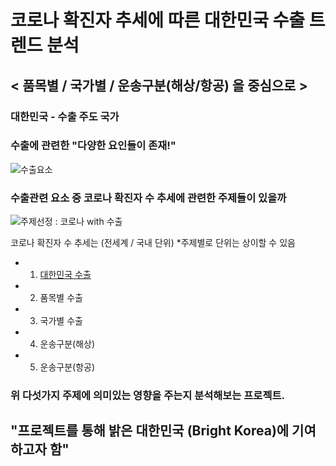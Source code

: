# 코로나 확진자 추세에 따른 대한민국 수출 트렌드 분석
## < 품목별 / 국가별 / 운송구분(해상/항공) 을 중심으로 >

### 대한민국 - 수출 주도 국가

### 수출에 관련한 "다양한 요인들이 존재!"
![수출요소](https://github.com/dykim04/Korea-Trade-Analysis/blob/main/img/%EA%B0%9C%EC%9A%941.PNG)

### 수출관련 요소 중 코로나 확진자 수 추세에 관련한 주제들이 있을까
![주제선정 : 코로나 with 수출](https://github.com/dykim04/Korea-Trade-Analysis/blob/main/img/%EA%B0%9C%EC%9A%942.PNG)

코로나 확진자 수 추세는 (전세계 / 국내 단위) *주제별로 단위는 상이할 수 있음
- 1. [대한민국 수출](https://github.com/dykim04/Korea-Trade-Analysis/blob/main/%EB%8C%80%ED%95%9C%EB%AF%BC%EA%B5%AD%EC%88%98%EC%B6%9C.md)
- 2. 품목별 수출
- 3. 국가별 수출
- 4. 운송구분(해상)
- 5. 운송구분(항공)
### 위 다섯가지 주제에 의미있는 영향을 주는지 분석해보는 프로젝트.

## "프로젝트를 통해 밝은 대한민국 (Bright Korea)에 기여하고자 함"